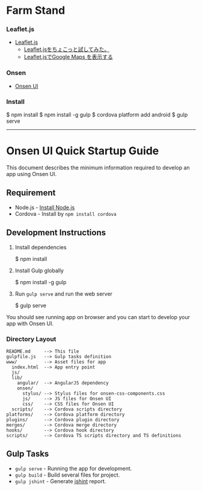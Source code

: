 Farm Stand
====

### Leaflet.js

- [Leaflet.js](http://leafletjs.com/)
  - [Leaflet.jsをちょこっと試してみた。](http://blog.godo-tys.jp/2013/07/31/3481/)
  - [Leaflet.jsでGoogle Maps を表示する](http://shimz.me/blog/google-map-api/4389)

### Onsen
- [Onsen UI](http://ja.onsen.io/)

### Install

$ npm install
$ npm install -g gulp
$ cordova platform add android
$ gulp serve



---


Onsen UI Quick Startup Guide
====

This document describes the minimum information required to develop an app using Onsen UI.

## Requirement

 * Node.js - [Install Node.js](http://nodejs.org)
 * Cordova - Install by `npm install cordova`

## Development Instructions

1. Install dependencies

    $ npm install

2. Install Gulp globally

    $ npm install -g gulp

3. Run `gulp serve` and run the web server

    $ gulp serve

You should see running app on browser and you can start to develop your app with Onsen UI.

### Directory Layout

    README.md     --> This file
    gulpfile.js   --> Gulp tasks definition
    www/          --> Asset files for app
      index.html  --> App entry point
      js/
      lib/
        angular/  --> AngularJS dependency
        onsen/
          stylus/ --> Stylus files for onsen-css-components.css
          js/     --> JS files for Onsen UI
          css/    --> CSS files for Onsen UI
      scripts/    --> Cordova scripts directory
    platforms/    --> Cordova platform directory
    plugins/      --> Cordova plugin directory
    merges/       --> Cordova merge directory
    hooks/        --> Cordova hook directory
    scripts/      --> Cordova TS scripts directory and TS definitions

## Gulp Tasks

 * `gulp serve` - Running the app for development.
 * `gulp build` - Build several files for project.
 * `gulp jshint` - Generate [jshint](https://github.com/jshint/jshint) report.
